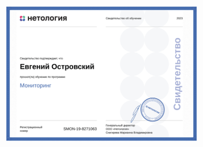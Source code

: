 ![cert](https://github.com/jo-os/netology-sys-adm/blob/main/9.%20%D0%9C%D0%BE%D0%BD%D0%B8%D1%82%D0%BE%D1%80%D0%B8%D0%BD%D0%B3/cert.png)
